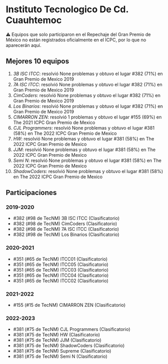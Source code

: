 # Instituto Tecnologico De Cd. Cuauhtemoc

:warning: Equipos que solo participaron en el Repechaje del Gran Premio de México no están registrados oficialmente en el ICPC, por lo que no aparecerán aquí.

## Mejores 10 equipos

1. _3B ISC ITCC_: resolvió None problemas y obtuvo el lugar #382 (71%) en Gran Premio de Mexico 2019
1. _7A ISC ITCC_: resolvió None problemas y obtuvo el lugar #382 (71%) en Gran Premio de Mexico 2019
1. _CimCoders_: resolvió None problemas y obtuvo el lugar #382 (71%) en Gran Premio de Mexico 2019
1. _Los Binarios_: resolvió None problemas y obtuvo el lugar #382 (71%) en Gran Premio de Mexico 2019
1. _CIMARRON  ZEN_: resolvió 1 problemas y obtuvo el lugar #155 (69%) en The 2021 ICPC Gran Premio de Mexico
1. _CJL Programmers_: resolvió None problemas y obtuvo el lugar #381 (58%) en The 2022 ICPC Gran Premio de Mexico
1. _HW_: resolvió None problemas y obtuvo el lugar #381 (58%) en The 2022 ICPC Gran Premio de Mexico
1. _JJM_: resolvió None problemas y obtuvo el lugar #381 (58%) en The 2022 ICPC Gran Premio de Mexico
1. _Semi N_: resolvió None problemas y obtuvo el lugar #381 (58%) en The 2022 ICPC Gran Premio de Mexico
1. _ShadowCoders_: resolvió None problemas y obtuvo el lugar #381 (58%) en The 2022 ICPC Gran Premio de Mexico

## Participaciones

### 2019-2020

- #382 (#98 de TecNM) 3B ISC ITCC (Clasificatorio)
- #382 (#98 de TecNM) CimCoders (Clasificatorio)
- #382 (#98 de TecNM) 7A ISC ITCC (Clasificatorio)
- #382 (#98 de TecNM) Los Binarios (Clasificatorio)

### 2020-2021

- #351 (#65 de TecNM) ITCC01 (Clasificatorio)
- #351 (#65 de TecNM) ITCC05 (Clasificatorio)
- #351 (#65 de TecNM) ITCC03 (Clasificatorio)
- #351 (#65 de TecNM) ITCC04 (Clasificatorio)
- #351 (#65 de TecNM) ITCC02 (Clasificatorio)

### 2021-2022

- #155 (#15 de TecNM) CIMARRON  ZEN (Clasificatorio)

### 2022-2023

- #381 (#75 de TecNM) CJL Programmers (Clasificatorio)
- #381 (#75 de TecNM) HW (Clasificatorio)
- #381 (#75 de TecNM) JJM (Clasificatorio)
- #381 (#75 de TecNM) ShadowCoders (Clasificatorio)
- #381 (#75 de TecNM) Supreme (Clasificatorio)
- #381 (#75 de TecNM) Semi N (Clasificatorio)



